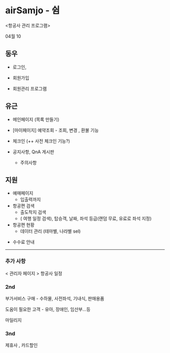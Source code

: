 # airSamjo - 쉼
<항공사 관리 프로그램>



04월 10

## 동우

- 로그인,

- 회원가입

+ 회원관리 프로그램


## 유근

- 메인페이지 (목록 만들기)

- [마이페이지] 예약조회 - 조회, 변경 , 환불 기능 

- 체크인 (++ 사전 체크인 기능?)

- 공지사항, QnA 게시판

  + 주의사항
  

## 지원
- 예매페이지
    - 입출력까지
- 항공편 검색
  - 출도착지 검색
  - ( 여행 일정 검색), 탑승객, 날짜,
    좌석 등급(랜덤 무료, 유료로 좌석 지정)
- 항공편 현황
  - 데이터 관리 (테마별, 나라별 sel)



+ 수수료 안내


----------------------


### 추가 사항

< 관리자 페이지 >
항공사 일정

### 2nd

부가서비스 구매 - 수하물, 사전좌석, 기내식, 판매용품

도움이 필요한 고객 - 유아, 장애인, 임산부...등

마일리지


### 3nd
제휴사 , 카드할인
